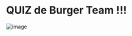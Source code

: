 # QUIZ de Burger Team !!!
![image](https://user-images.githubusercontent.com/100387382/194335093-c74ab5f2-c1b4-4570-8855-6ab092073878.png)
